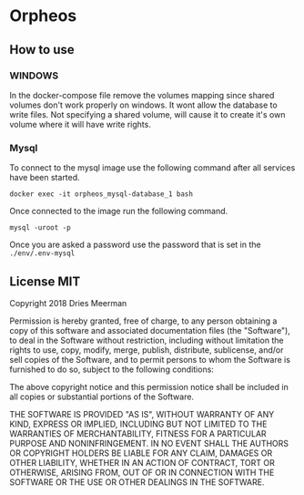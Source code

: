 # Orpheos

## How to use

### WINDOWS
In the docker-compose file remove the volumes mapping since shared volumes don't work properly on windows.
It wont allow the database to write files. Not specifying a shared volume, will cause it to create it's own volume where it will have write rights.

### Mysql
To connect to the mysql image use the following command after all services have been started.
``` shell
docker exec -it orpheos_mysql-database_1 bash
```
Once connected to the image run the following command.
```shell
mysql -uroot -p
```
Once you are asked a password use the password that is set in the `./env/.env-mysql`

## License MIT
Copyright 2018 Dries Meerman

Permission is hereby granted, free of charge, to any person obtaining a copy of this software and associated documentation files (the "Software"), to deal in the Software without restriction, including without limitation the rights to use, copy, modify, merge, publish, distribute, sublicense, and/or sell copies of the Software, and to permit persons to whom the Software is furnished to do so, subject to the following conditions:

The above copyright notice and this permission notice shall be included in all copies or substantial portions of the Software.

THE SOFTWARE IS PROVIDED "AS IS", WITHOUT WARRANTY OF ANY KIND, EXPRESS OR IMPLIED, INCLUDING BUT NOT LIMITED TO THE WARRANTIES OF MERCHANTABILITY, FITNESS FOR A PARTICULAR PURPOSE AND NONINFRINGEMENT. IN NO EVENT SHALL THE AUTHORS OR COPYRIGHT HOLDERS BE LIABLE FOR ANY CLAIM, DAMAGES OR OTHER LIABILITY, WHETHER IN AN ACTION OF CONTRACT, TORT OR OTHERWISE, ARISING FROM, OUT OF OR IN CONNECTION WITH THE SOFTWARE OR THE USE OR OTHER DEALINGS IN THE SOFTWARE.